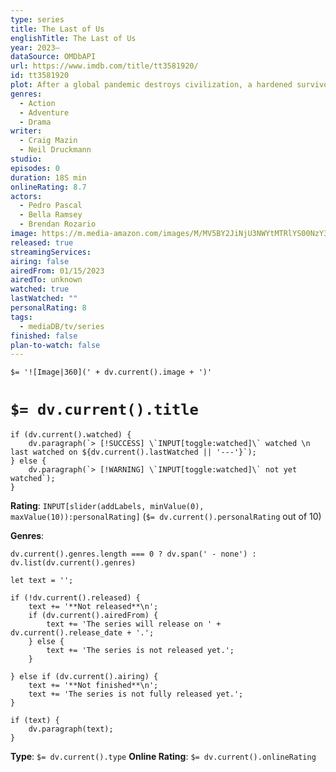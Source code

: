 ```yaml
---
type: series
title: The Last of Us
englishTitle: The Last of Us
year: 2023–
dataSource: OMDbAPI
url: https://www.imdb.com/title/tt3581920/
id: tt3581920
plot: After a global pandemic destroys civilization, a hardened survivor takes charge of a 14-year-old girl who may be humanity's last hope.
genres:
  - Action
  - Adventure
  - Drama
writer:
  - Craig Mazin
  - Neil Druckmann
studio:
episodes: 0
duration: 18S min
onlineRating: 8.7
actors:
  - Pedro Pascal
  - Bella Ramsey
  - Brendan Rozario
image: https://m.media-amazon.com/images/M/MV5BY2JiNjU3NWYtMTRlYS00NzY3LWE2NDQtZGFkNWE2MDU4OTExXkEyXkFqcGc@._V1_SX300.jpg
released: true
streamingServices:
airing: false
airedFrom: 01/15/2023
airedTo: unknown
watched: true
lastWatched: ""
personalRating: 8
tags:
  - mediaDB/tv/series
finished: false
plan-to-watch: false
---
```

`$= '![Image|360](' + dv.current().image + ')'`

# `$= dv.current().title`

```dataviewjs
if (dv.current().watched) {
	dv.paragraph(`> [!SUCCESS] \`INPUT[toggle:watched]\` watched \n last watched on ${dv.current().lastWatched || '---'}`);
} else {
	dv.paragraph(`> [!WARNING] \`INPUT[toggle:watched]\` not yet watched`);
}
```

**Rating**:  `INPUT[slider(addLabels, minValue(0), maxValue(10)):personalRating]` (`$= dv.current().personalRating` out of 10)

**Genres**:
```dataviewjs
dv.current().genres.length === 0 ? dv.span(' - none') : dv.list(dv.current().genres)
```

```dataviewjs
let text = '';

if (!dv.current().released) {
	text += '**Not released**\n';
	if (dv.current().airedFrom) {
		text += 'The series will release on ' + dv.current().release_date + '.';
	} else {
		text += 'The series is not released yet.';
	}
	
} else if (dv.current().airing) {
	text += '**Not finished**\n';
	text += 'The series is not fully released yet.';
}

if (text) {
	dv.paragraph(text);
}
```

**Type**: `$= dv.current().type`
**Online Rating**: `$= dv.current().onlineRating`

